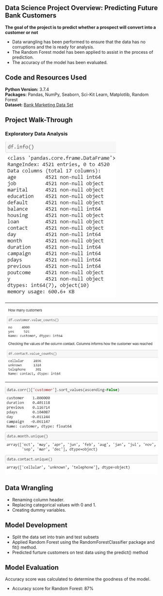 <h2>Data Science Project Overview: Predicting Future Bank Customers</h2>

<b> The goal of the project is to predict whether a prospect will convert into a customer or not</b>

<ul>
<li> Data wrangling has been performed to ensure that the data has no corruptions and the is ready for analysis.</li> 
<li> The Random Forest model has been applied to assist in the process of prediction.</li>
<li> The accuracy of the model has been evaluated.</li>
</ul>

<h2> Code and Resources Used </h2>
<b>Python Version:</b> 3.7.4<br>
<b>Packages:</b> Pandas, NumPy, Seaborn, Sci-Kit Learn, Matplotlib, Random Forest<br>
<b>Dataset:</b> <a href = "https://archive.ics.uci.edu/ml/datasets/bank+marketing" >Bank Marketing Data Set</a>

<h2> Project Walk-Through </h2>
<h3> Exploratory Data Analysis</h3>

![alt text](https://github.com/mon2barot/universe/blob/master/images/BPDataTypes.JPG "Data types of each column") <hr>

![alt text](https://github.com/mon2barot/universe/blob/master/images/BPValuCounts.JPG "Number of customers and medium of contact") <hr>

![alt text](https://github.com/mon2barot/universe/blob/master/images/BPCorrUnique.JPG "Checking correlation and distinct values")

<h2> Data Wrangling </h2>

<ul>
<li> Renaming column header. </li>
<li> Replacing categorical values with 0 and 1.</li>
<li> Creating dummy variables.</li>
</ul>

<h2> Model Development </h2>
<ul> 
<li> Split the data set into train and test subsets</li>
<li> Applied Random Forest using the RandomForestClassifier package and fit() method.</li>
<li> Predicted furture customers on test data using the predict() method </li>
</ul>

<h2> Model Evaluation </h2>

Accuracy score was calculated to determine the goodness of the model. 

<ul>
<li> Accuracy score for Random Forest: 87% </li>
</ul>
